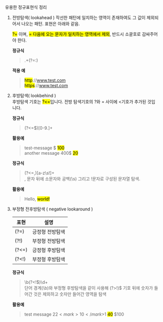 유용한 정규표현식 정리

1. 전방탐색( lookahead )
   작선한 패턴에 일치하는 영역이 존재하여도 그 값이 제외되어서 나오는 패턴.
   표현은 아래와 같음.

   <mark>?=</mark> 이며, <mark>= 다음에 오는 문자가 일치하는 영역에서 제외</mark>, 반드시 소괄호로 감싸주어야 한다.

   **정규식**

   > .+(?=:)

   **적용 예**

   > <mark>http</mark>://www.test.com  
   > <mark>https</mark>://www.test.com

2. 후방탐색( lookbehind )  
    후방탐색 기호는 <mark>?<=</mark>입니다. 전방 탐색기호의 ?와 = 사이에 <기호가 추가된 것입니다.

   **정규식**

   > (?<=\$)[0-9.]+

   **활용예**

   > test-message $ <mark>100</mark>  
   > another message 400$ <mark>20</mark>

   **정규식**

   > (?<=,)[a-z\s!]+  
   > , 문자 뒤에 소문자와 공백(\s) 그리고 !문자로 구성된 문자열 탐색.

   **활용예**

   > Hello, <mark>world!</mark>

3. 부정형 전후방탐색 ( negative lookaround )

   | 표현  | 설명            |
   | ----- | --------------- |
   | (?=)  | 긍정형 전방탐색 |
   | (?!)  | 부정형 전방탐색 |
   | (?<=) | 긍정형 후방탐색 |
   | (?<!) | 부정형 후방탐색 |

   **정규식**

   > \b(?<!\$)\d+  
   > 단어 경계(\b)와 부정형 후방탐색을 같이 사용해 (?>!)$ 기호 뒤에 숫자가 들어간 것은 제외하고 숫자만 들어간 영역을 탐색

   **활용예**

   > test message $22 <mark>10</mark>$1 <mark>40</mark> $100
